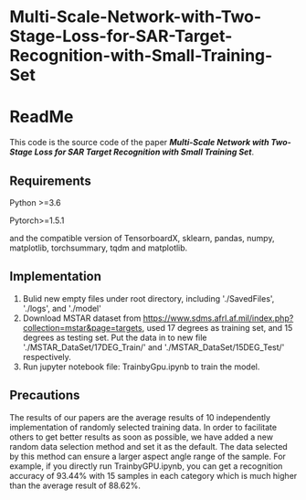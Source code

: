 # Multi-Scale-Network-with-Two-Stage-Loss-for-SAR-Target-Recognition-with-Small-Training-Set
# ReadMe
This code is the source code of the paper ***Multi-Scale Network with Two-Stage Loss for SAR Target Recognition with Small Training Set***.

## Requirements

Python >=3.6

Pytorch>=1.5.1

and the compatible version of TensorboardX, sklearn, pandas, numpy, matplotlib, torchsummary, tqdm and matplotlib.

## Implementation

1. Bulid new empty files under root directory, including './SavedFiles', './logs', and './model'
2. Download MSTAR dataset from https://www.sdms.afrl.af.mil/index.php?collection=mstar&page=targets, used 17 degrees as training set, and 15 degrees as testing set. Put the data in to new file './MSTAR_DataSet/17DEG_Train/' and './MSTAR_DataSet/15DEG_Test/' respectively.
3. Run jupyter notebook file: TrainbyGpu.ipynb to train the model.

## Precautions

The results of our papers are the average results of 10 independently implementation of randomly selected training data. In order to facilitate others to get better results as soon as possible, we have added a new random data selection method and set it as the default. The data selected by this method can ensure a larger aspect angle range of the sample. For example, if you directly run TrainbyGPU.ipynb, you can get a recognition accuracy of 93.44% with 15 samples in each category which is much higher than the average result of 88.62%.
